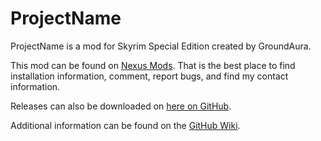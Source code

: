 # ProjectName

ProjectName is a mod for Skyrim Special Edition created by GroundAura.

This mod can be found on [Nexus Mods](https://www.nexusmods.com/skyrimspecialedition/mods/). That is the best place to find installation information, comment, report bugs, and find my contact information.

Releases can also be downloaded on [here on GitHub](https://github.com/GroundAura/Project-Template/releases).

Additional information can be found on the [GitHub Wiki](https://github.com/GroundAura/Project-Template/wiki).
